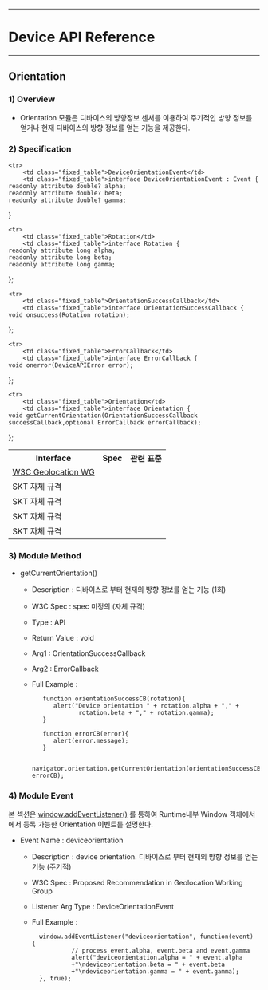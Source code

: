 <!--
{
	"id": 6502 ,
	
	"title": "Orientation",
	"outline": "Orientation 모듈은 디바이스의 방향정보 센서를 이용하여 주기적인 방향 정보를 얻거나 현재 디바이스의 방향 정보를 얻는 기능을 제공한다.",
	
	"tags" : ["runtime"],
	
	"order": [6, 5 ,2],
	"thumbnail": "6.1.00.runtime_structure.png"
}
-->

----------

# Device API Reference 

----------

## Orientation  

### 1) Overview

- Orientation 모듈은 디바이스의 방향정보 센서를 이용하여 주기적인 방향 정보를 얻거나 현재 디바이스의 방향 정보를 얻는 기능을 제공한다. 

### 2) Specification

<table class="table table-bordered">
	<tr>
		<th class="fixed_table">Interface </th>
		<th class="fixed_table">Spec</th>
		<th>관련 표준</th>
	</tr>

	<tr>
		<td class="fixed_table">DeviceOrientationEvent</td>
		<td class="fixed_table">interface DeviceOrientationEvent : Event { 
	readonly attribute double? alpha;
	readonly attribute double? beta;
	readonly attribute double? gamma;
}
		</td>
		<td><a href="http://www.w3.org/TR/2011/WD-orientation-event-20111201/">W3C Geolocation WG</a></td>
	</tr>

	<tr>
		<td class="fixed_table">Rotation</td>
		<td class="fixed_table">interface Rotation {
	readonly attribute long alpha;
	readonly attribute long beta;
	readonly attribute long gamma;
};
		</td>
		<td>SKT 자체 규격</td>
	</tr>

	<tr>
		<td class="fixed_table">OrientationSuccessCallback</td>
		<td class="fixed_table">interface OrientationSuccessCallback {
	void onsuccess(Rotation rotation);
};
		</td>
		<td>SKT 자체 규격</td>
	</tr>

	<tr>
		<td class="fixed_table">ErrorCallback</td>
		<td class="fixed_table">interface ErrorCallback {
	void onerror(DeviceAPIError error);
};
		</td>
		<td>SKT 자체 규격</td>
	</tr>

	<tr>
		<td class="fixed_table">Orientation</td>
		<td class="fixed_table">interface Orientation {
	void getCurrentOrientation(OrientationSuccessCallback successCallback,optional ErrorCallback errorCallback);
};
		</td>
		<td>SKT 자체 규격</td>
	</tr>
</table>

### 3) Module Method

- getCurrentOrientation()

	- Description : 디바이스로 부터 현재의 방향 정보를 얻는 기능 (1회) 
	- W3C Spec : spec 미정의 (자체 규격) 
	- Type : API 
	- Return Value : void
	- Arg1 : OrientationSuccessCallback
	- Arg2 : ErrorCallback
	- Full Example :
				
			 function orientationSuccessCB(rotation){
				alert("Device orientation " + rotation.alpha + "," + 
		               rotation.beta + "," + rotation.gamma);
			 }
		
			 function errorCB(error){
				alert(error.message);
 			 }

		     navigator.orientation.getCurrentOrientation(orientationSuccessCB, errorCB);

### 4) Module Event 

본 섹션은  [window.addEventListener()](https://developer.mozilla.org/en-US/docs/Web/API/EventTarget.addEventListener) 를 통하여 Runtime내부 Window 객체에서에서 등록 가능한 Orientation 이벤트를 설명한다.

- Event Name : deviceorientation 

	- Description : device orientation. 디바이스로 부터 현재의 방향 정보를 얻는 기능 (주기적)
	- W3C Spec : Proposed Recommendation in Geolocation Working Group
	- Listener Arg Type : DeviceOrientationEvent
	- Full Example :
		
			window.addEventListener("deviceorientation", function(event) {
		             // process event.alpha, event.beta and event.gamma
		             alert("deviceorientation.alpha = " + event.alpha
		          	 +"\ndeviceorientation.beta = " + event.beta
		          	 +"\ndeviceorientation.gamma = " + event.gamma);
		   	}, true);

